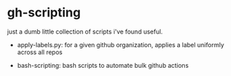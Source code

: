 # gh-scripting

just a dumb little collection of scripts i've found useful.

* apply-labels.py: for a given github organization, applies a label uniformly
  across all repos

* bash-scripting: bash scripts to automate bulk github actions